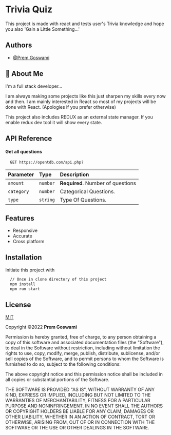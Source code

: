 
# Trivia Quiz

This project is made with react and tests user's Trivia knowledge
and hope you also 'Gain a Little Something...'



## Authors

- [@Prem Goswami](https://github.com/prem-2892)


## 🚀 About Me
I'm a full stack developer...

I am always making some projects like this just sharpen my skills
every now and then. I am mainly interested in React so most of my
projects will be done with React. (Apologies if you prefer otherwise)

This project also includes REDUX as an external state manager. If
you enable redux dev tool it will show every state.


## API Reference

#### Get all questions

```http
  GET https://opentdb.com/api.php?
```

| Parameter | Type     | Description                |
| :-------- | :------- | :------------------------- |
| `amount`  | `number` | **Required**. Number of questions |
| `category`| `number` | Categorical Questions.    |
| `type`    | `string` | Type Of Questions. |




## Features

- Responsive
- Accurate
- Cross platform


## Installation

Initiate this project with

```bash
  // Once in clone directory of this project
  npm install
  npm run start
```
    
## License

[MIT](https://choosealicense.com/licenses/mit/)

Copyright &copy;2022 **Prem Goswami**

Permission is hereby granted, free of charge, to any person obtaining a copy of this software and associated documentation files (the "Software"), to deal in the Software without restriction, including without limitation the rights to use, copy, modify, merge, publish, distribute, sublicense, and/or sell copies of the Software, and to permit persons to whom the Software is furnished to do so, subject to the following conditions:

The above copyright notice and this permission notice shall be included in all copies or substantial portions of the Software.

THE SOFTWARE IS PROVIDED "AS IS", WITHOUT WARRANTY OF ANY KIND, EXPRESS OR IMPLIED, INCLUDING BUT NOT LIMITED TO THE WARRANTIES OF MERCHANTABILITY, FITNESS FOR A PARTICULAR PURPOSE AND NONINFRINGEMENT. IN NO EVENT SHALL THE AUTHORS OR COPYRIGHT HOLDERS BE LIABLE FOR ANY CLAIM, DAMAGES OR OTHER LIABILITY, WHETHER IN AN ACTION OF CONTRACT, TORT OR OTHERWISE, ARISING FROM, OUT OF OR IN CONNECTION WITH THE SOFTWARE OR THE USE OR OTHER DEALINGS IN THE SOFTWARE.

